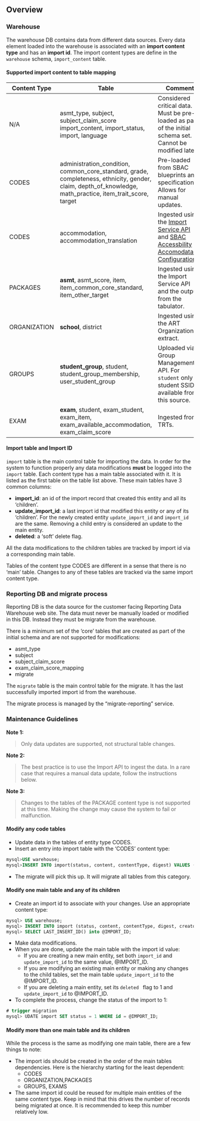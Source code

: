 ## Overview

### Warehouse
The warehouse DB contains data from different data sources. Every data element loaded into the warehouse is associated with an **import content type** and has an **import id**.
The import content types are define in the ```warehouse``` schema, ```import_content``` table.

#### Supported import content to table mapping
Content Type   | Table       |  Comment  | 
-------------- | ----------- |---------- |
N/A | asmt_type, subject, subject_claim_score import_content, import_status, import, language | Considered critical data. Must be pre-loaded as part of the initial schema set. Cannot be modified later.
CODES | administration_condition, common_core_standard, grade, completeness, ethnicity, gender, claim, depth_of_knowledge, math_practice, item_trait_score, target | Pre-loaded from SBAC blueprints and specifications. Allows for manual updates.
CODES | accommodation, accommodation_translation | Ingested using the [Import Service API](https://github.com/SmarterApp/RDW_Ingest/blob/develop/import-service/API.md) and [SBAC Accessbility Accomodataion Configuration](https://github.com/SmarterApp/AccessibilityAccommodationConfigurations/tree/RDW_DataWarehouse).
PACKAGES | **asmt**, asmt_score, item, item_common_core_standard, item_other_target | Ingested using the Import Service API and the output from the tabulator.
ORGANIZATION | **school**, district | Ingested using the ART Organizations extract.
GROUPS | **student_group**, student, student_group_membership, user_student_group | Uploaded via Group Management API. For ```student``` only student SSID is available from this source.
EXAM | **exam**, student, exam_student, exam_item, exam_available_accommodation, exam_claim_score | Ingested from TRTs.

#### Import table and Import ID

```import``` table is the main control table for importing the data. In order for the system to function properly any data modifications **must** be logged into the ```import``` table.
Each content type has a main table associated with it. It is listed as the first table on the table list above. These main tables have 3 common columns: 
- **import_id**: an id of the import record that created this entity and all its ‘children’.
- **update_import_id**: a last import id that modified this entity or any of its ‘children’. For the newly created entity ```update_import_id``` and ```import_id``` are the same.
Removing a child entry is considered an update to the main entity.
- **deleted**: a ‘soft’ delete flag.

All the data modifications to the children tables are tracked by import id via a corresponding main table. 

Tables of the content type CODES are different in a sense that there is no ‘main’ table. Changes to any of these tables are tracked via the same import content type.

### Reporting DB and migrate process
Reporting DB is the data source for the customer facing Reporting Data Warehouse web site. The data must never be manually loaded or modified in this DB. 
Instead they must be migrate from the warehouse. 

There is a minimum set of the ‘core’ tables that are created as part of the initial schema and are not supported for modifications:
- asmt_type
- subject
- subject_claim_score
- exam_claim_score_mapping
- migrate

The ```migrate``` table is the main control table for the migrate. It has the last successfully imported import id from the warehouse. 

The migrate process is managed by the “migrate-reporting” service.  

### Maintenance Guidelines
**Note 1:** 
>Only data updates are supported, not structural table changes.

**Note 2:**  
>The best practice is to use the Import API to ingest the data. In a rare case that requires a manual data update, follow the instructions below.

**Note 3:** 
>Changes to the tables of the PACKAGE content type is not supported at this time. Making the change may cause the system to fail or malfunction. 

#### Modify any code tables
-	Update data in the tables of entity type CODES.
-	Insert an entry into import table with the ‘CODES’ content type:
```sql
mysql>USE warehouse;
mysql>INSERT INTO import(status, content, contentType, digest) VALUES (1, 3, 'initial load', 'initial load');
```
- The migrate will pick this up. It will migrate all tables from this category.

#### Modify one main table and any of its children
- Create an import id to associate with your changes. Use an appropriate content type:
```sql
mysql> USE warehouse;
mysql> INSERT INTO import (status, content, contentType, digest, creator) VALUES (0, 5, 'text/plain', left(uuid(), 8), 'dwtest@example.com');
mysql> SELECT LAST_INSERT_ID() into @IMPORT_ID;
```
- Make data modifications.
- When you are done, update the main table with the import id value: 
    - If you are creating a new main entity, set both ```import_id``` and ```update_import_id``` to the same value, @IMPORT_ID.
    - If you are modifying an existing main entity or making any changes to the child tables, set the main table ```update_import_id``` to the @IMPORT_ID.
    - If you are deleting a main entity, set its ```deleted ``` flag to 1 and ```update_import_id``` to @IMPORT_ID.
- To complete the process, change the status of the import to 1:
```sql
# trigger migration
mysql> UDATE import SET status = 1 WHERE id = @IMPORT_ID;
```

#### Modify more than one main table and its children
While the process is the same as modifying one main table, there are a few things to note:
- The import ids should be created in the order of the main tables dependencies. Here is the hierarchy starting for the least dependent:
    - CODES
    - ORGANIZATION,PACKAGES
    - GROUPS, EXAMS
- The same import id could be reused for multiple main entities of the same content type. Keep in mind that this drives the number of records being migrated at once. 
It is recommended to keep this number relatively low.
			 